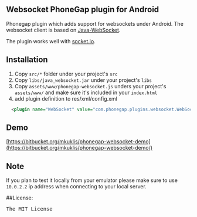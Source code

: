 ## Websocket PhoneGap plugin for Android

Phonegap plugin which adds support for websockets under Android.
The websocket client is based on [Java-WebSocket](https://github.com/TooTallNate/Java-WebSocket).

The plugin works well with [socket.io](http://socket.io/).

## Installation

1. Copy `src/*` folder under your project's `src`
2. Copy `libs/java_websocket.jar` under your project's `libs`
3. Copy `assets/www/phonegap-websocket.js` unders your project's `assets/www/` and make sure it's included in your `index.html`
4. add plugin definition to res/xml/config.xml

```xml
  <plugin name="WebSocket" value="com.phonegap.plugins.websocket.WebSocket" />
```

## Demo

[https://bitbucket.org/mkuklis/phonegap-websocket-demo](https://bitbucket.org/mkuklis/phonegap-websocket-demo/)

## Note

If you plan to test it locally from your emulator please make sure to use `10.0.2.2` ip address when connecting to your 
local server.

##License:
<pre>
The MIT License
</pre>
